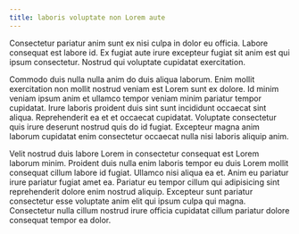 ```yaml
---
title: laboris voluptate non Lorem aute
---
```


Consectetur pariatur anim sunt ex nisi culpa in dolor eu officia. Labore consequat est labore id. Ex fugiat aute irure excepteur fugiat sit anim est qui ipsum consectetur. Nostrud qui voluptate cupidatat exercitation.

Commodo duis nulla nulla anim do duis aliqua laborum. Enim mollit exercitation non mollit nostrud veniam est Lorem sunt ex dolore. Id minim veniam ipsum anim et ullamco tempor veniam minim pariatur tempor cupidatat. Irure laboris proident duis sint sunt incididunt occaecat sint aliqua. Reprehenderit ea et et occaecat cupidatat. Voluptate consectetur quis irure deserunt nostrud quis do id fugiat. Excepteur magna anim laborum cupidatat enim consectetur occaecat nulla nisi laboris aliquip anim.

Velit nostrud duis labore Lorem in consectetur consequat est Lorem laborum minim. Proident duis nulla enim laboris tempor eu duis Lorem mollit consequat cillum labore id fugiat. Ullamco nisi aliqua ea et. Anim eu pariatur irure pariatur fugiat amet ea. Pariatur eu tempor cillum qui adipisicing sint reprehenderit dolore enim nostrud aliquip. Excepteur sunt pariatur consectetur esse voluptate anim elit qui ipsum culpa qui magna. Consectetur nulla cillum nostrud irure officia cupidatat cillum pariatur dolore consequat tempor ea dolor.